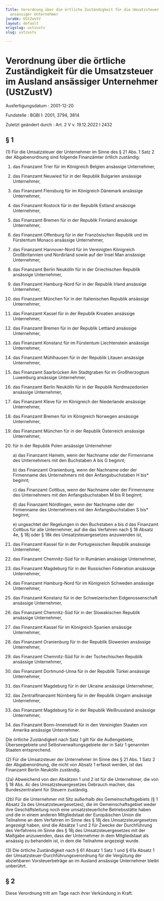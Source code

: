 ```yaml
---
Title: Verordnung über die örtliche Zuständigkeit für die Umsatzsteuer im Ausland
  ansässiger Unternehmer
jurabk: UStZustV
layout: default
origslug: ustzustv
slug: ustzustv

---
```


# Verordnung über die örtliche Zuständigkeit für die Umsatzsteuer im Ausland ansässiger Unternehmer (UStZustV)

Ausfertigungsdatum
:   2001-12-20

Fundstelle
:   BGBl I: 2001, 3794, 3814

Zuletzt geändert durch
:   Art. 2 V v. 19.12.2022 I 2432


## § 1

(1) Für die Umsatzsteuer der Unternehmer im Sinne des § 21 Abs. 1 Satz
2 der Abgabenordnung sind folgende Finanzämter örtlich zuständig:

1.  das Finanzamt Trier für im Königreich Belgien ansässige Unternehmer,


2.  das Finanzamt Neuwied für in der Republik Bulgarien ansässige
    Unternehmer,


3.  das Finanzamt Flensburg für im Königreich Dänemark ansässige
    Unternehmer,


4.  das Finanzamt Rostock für in der Republik Estland ansässige
    Unternehmer,


5.  das Finanzamt Bremen für in der Republik Finnland ansässige
    Unternehmer,


6.  das Finanzamt Offenburg für in der Französischen Republik und im
    Fürstentum Monaco ansässige Unternehmer,


7.  das Finanzamt Hannover-Nord für im Vereinigten Königreich
    Großbritannien und Nordirland sowie auf der Insel Man ansässige
    Unternehmer,


8.  das Finanzamt Berlin Neukölln für in der Griechischen Republik
    ansässige Unternehmer,


9.  das Finanzamt Hamburg-Nord für in der Republik Irland ansässige
    Unternehmer,


10. das Finanzamt München für in der Italienischen Republik ansässige
    Unternehmer,


11. das Finanzamt Kassel für in der Republik Kroatien ansässige
    Unternehmer,


12. das Finanzamt Bremen für in der Republik Lettland ansässige
    Unternehmer,


13. das Finanzamt Konstanz für im Fürstentum Liechtenstein ansässige
    Unternehmer,


14. das Finanzamt Mühlhausen für in der Republik Litauen ansässige
    Unternehmer,


15. das Finanzamt Saarbrücken Am Stadtgraben für im Großherzogtum
    Luxemburg ansässige Unternehmer,


16. das Finanzamt Berlin Neukölln für in der Republik Nordmazedonien
    ansässige Unternehmer,


17. das Finanzamt Kleve für im Königreich der Niederlande ansässige
    Unternehmer,


18. das Finanzamt Bremen für im Königreich Norwegen ansässige Unternehmer,


19. das Finanzamt München für in der Republik Österreich ansässige
    Unternehmer,


20. für in der Republik Polen ansässige Unternehmer

    a)  das Finanzamt Hameln, wenn der Nachname oder der Firmenname des
        Unternehmers mit den Buchstaben A bis G beginnt;


    b)  das Finanzamt Oranienburg, wenn der Nachname oder der Firmenname des
        Unternehmers mit den Anfangsbuchstaben H bis*
        beginnt;


    c)  das Finanzamt Cottbus, wenn der Nachname oder der Firmenname des
        Unternehmers mit den Anfangsbuchstaben M bis R beginnt;


    d)  das Finanzamt Nördlingen, wenn der Nachname oder der Firmenname des
        Unternehmers mit den Anfangsbuchstaben S bis*
        beginnt;


    e)  ungeachtet der Regelungen in den Buchstaben a bis d das Finanzamt
        Cottbus für alle Unternehmer, auf die das Verfahren nach § 18 Absatz
        4e, § 18j oder § 18k des Umsatzsteuergesetzes anzuwenden ist,





21. das Finanzamt Kassel für in der Portugiesischen Republik ansässige
    Unternehmer,


22. das Finanzamt Chemnitz-Süd für in Rumänien ansässige Unternehmer,


23. das Finanzamt Magdeburg für in der Russischen Föderation ansässige
    Unternehmer,


24. das Finanzamt Hamburg-Nord für im Königreich Schweden ansässige
    Unternehmer,


25. das Finanzamt Konstanz für in der Schweizerischen Eidgenossenschaft
    ansässige Unternehmer,


26. das Finanzamt Chemnitz-Süd für in der Slowakischen Republik ansässige
    Unternehmer,


27. das Finanzamt Kassel für im Königreich Spanien ansässige Unternehmer,


28. das Finanzamt Oranienburg für in der Republik Slowenien ansässige
    Unternehmer,


29. das Finanzamt Chemnitz-Süd für in der Tschechischen Republik ansässige
    Unternehmer,


30. das Finanzamt Dortmund-Unna für in der Republik Türkei ansässige
    Unternehmer,


31. das Finanzamt Magdeburg für in der Ukraine ansässige Unternehmer,


32. das Zentralfinanzamt Nürnberg für in der Republik Ungarn ansässige
    Unternehmer,


33. das Finanzamt Magdeburg für in der Republik Weißrussland ansässige
    Unternehmer,


34. das Finanzamt Bonn-Innenstadt für in den Vereinigten Staaten von
    Amerika ansässige Unternehmer.



Die örtliche Zuständigkeit nach Satz 1 gilt für die Außengebiete,
Überseegebiete und Selbstverwaltungsgebiete der in Satz 1 genannten
Staaten entsprechend.

(2) Für die Umsatzsteuer der Unternehmer im Sinne des § 21 Abs. 1 Satz
2 der Abgabenordnung, die nicht von Absatz 1 erfasst werden, ist das
Finanzamt Berlin Neukölln zuständig.

(2a) Abweichend von den Absätzen 1 und 2 ist für die Unternehmer, die
von § 18 Abs. 4c des Umsatzsteuergesetzes Gebrauch machen, das
Bundeszentralamt für Steuern zuständig.

(2b) Für die Unternehmer mit Sitz außerhalb des Gemeinschaftsgebiets
(§ 1 Absatz 2a des Umsatzsteuergesetzes), die im Gemeinschaftsgebiet
weder ihre Geschäftsleitung noch eine umsatzsteuerliche Betriebsstätte
haben und die in einem anderen Mitgliedstaat der Europäischen Union
die Teilnahme an dem Verfahren im Sinne des § 18j des
Umsatzsteuergesetzes angezeigt haben, sind die Absätze 1 und 2 für
Zwecke der Durchführung des Verfahrens im Sinne des § 18j des
Umsatzsteuergesetzes mit der Maßgabe anzuwenden, dass der Unternehmer
in dem Mitgliedstaat als ansässig zu behandeln ist, in dem die
Teilnahme angezeigt wurde.

(3) Die örtliche Zuständigkeit nach § 61 Absatz 1 Satz 1 und § 61a
Absatz 1 der Umsatzsteuer-Durchführungsverordnung für die Vergütung
der abziehbaren Vorsteuerbeträge an im Ausland ansässige Unternehmer
bleibt unberührt.


## § 2

Diese Verordnung tritt am Tage nach ihrer Verkündung in Kraft.

